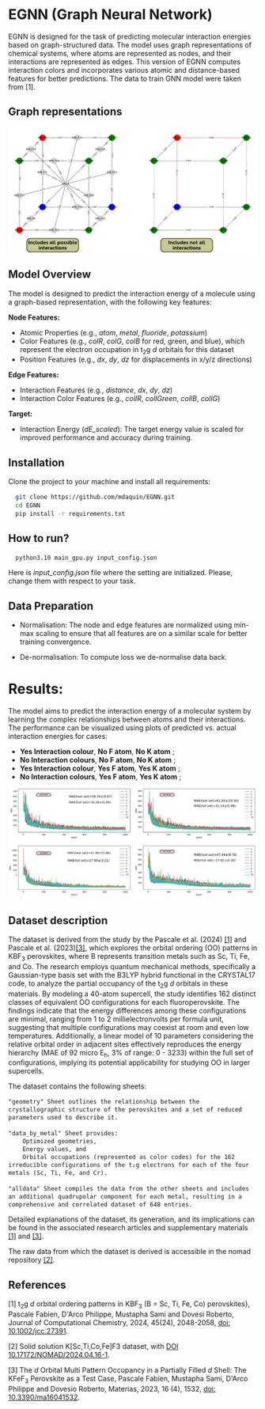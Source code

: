 # EGNN (Graph Neural Network)

EGNN is designed for the task of predicting molecular interaction energies based on graph-structured data. The model uses graph representations of chemical systems, where atoms are represented as nodes, and their interactions are represented as edges. This version of EGNN computes interaction colors and incorporates various atomic and distance-based features for better predictions. The data to train GNN model were taken from [1]. 


## Graph representations 

<div align="center">
<img src="https://github.com/mdaquin/EGNN/blob/main/EGNN_logo.png?raw=true">
</div>

## Model Overview

The model is designed to predict the interaction energy of a molecule using a graph-based representation, with the following key features:

**Node Features:**
- Atomic Properties (e.g., *atom*, *metal*, *fluoride*, *potassium*)
- Color Features (e.g., *colR*, *colG*, *colB* for red, green, and blue), which represent the electron occupation in t<sub>2</sub>g *d* orbitals for this dataset
- Position Features (e.g., *dx*, *dy*, *dz* for  displacements in x/y/z directions)

**Edge Features:**
- Interaction Features (e.g., *distance*, *dx*, *dy*, *dz*)
- Interaction Color Features (e.g., *colIR*, *colIGreen*, *colIB*, *colIG*)

**Target:**
- Interaction Energy (*dE_scaled*): The target energy value is scaled for improved performance and accuracy during training.

## Installation 
Clone the project to your machine and install all requirements:
```bash
  git clone https://github.com/mdaquin/EGNN.git
  cd EGNN
  pip install -r requirements.txt
```
## How to run?  
```bash
  python3.10 main_gpu.py input_config.json
```
Here is *input_config.json* file where the setting are initialized. Please, change them with respect to your task. 

## Data Preparation 

- Normalisation: The node and edge features are normalized using min-max scaling to ensure that all features are on a similar scale for better training convergence. 

- De-normalisation: To compute loss we de-normalise data back. 

# Results: 

The model aims to predict the interaction energy of a molecular system by learning the complex relationships between atoms and their interactions. The performance can be visualized using plots of predicted vs. actual interaction energies for cases: 

- **Yes Interaction colour**, **No F atom**, **No K atom** ; 
- **No Interaction colours**, **No F atom**, **No K atom** ; 
- **Yes Interaction colour**, **Yes F atom**, **Yes K atom** ; 
- **No Interaction colours**, **Yes F atom**, **Yes K atom** ;


<div align="center">
<img src="https://github.com/mdaquin/EGNN/blob/main/results_mae.png?raw=true">
</div>

## Dataset description

The dataset is derived from the study by the Pascale et al. (2024)  [[1]](#1) and Pascale et al. (2023)[[3]](#3), which explores the orbital ordering (OO) patterns 
in KBF<sub>3</sub> perovskites, where B represents transition metals such as Sc, Ti, Fe, and Co. 
The research employs quantum mechanical methods, specifically a Gaussian-type basis set with the B3LYP hybrid functional in the CRYSTAL17 code, 
to analyze the partial occupancy of the t<sub>2</sub>g *d* orbitals in these materials. 
By modeling a 40-atom supercell, the study identifies 162 distinct classes of equivalent OO configurations for each fluoroperovskite. 
The findings indicate that the energy differences among these configurations are minimal, ranging from 1 to 2 millielectronvolts per formula unit, suggesting that multiple configurations may coexist at room and even low temperatures. 
Additionally, a linear model of 10 parameters considering the relative orbital order in adjacent sites effectively reproduces the energy hierarchy (MAE of 92 micro E<sub>h</sub>, 3% of range: 0 - 3233) within the full set of configurations, implying its potential applicability for studying OO in larger supercells.

The dataset contains the following sheets:

    "geometry" Sheet outlines the relationship between the crystallographic structure of the perovskites and a set of reduced parameters used to describe it.

    "data_by_metal" Sheet provides:
        Optimized geometries,
        Energy values, and
        Orbital occupations (represented as color codes) for the 162 irreducible configurations of the t₂g electrons for each of the four metals (Sc, Ti, Fe, and Cr).

    "alldata" Sheet compiles the data from the other sheets and includes an additional quadrupolar component for each metal, resulting in a comprehensive and correlated dataset of 648 entries.

Detailed explanations of the dataset, its generation, and its implications can be found in the associated research articles and supplementary materials [[1]](#1) and [[3]](#3). 

The raw data from which the dataset is derived is accessible in the nomad repository [[2]](#2).

## References

<a id="1">[1]</a>
  t<sub>2</sub>g *d* orbital ordering patterns in KBF<sub>3</sub> (B = Sc,  Ti,  Fe,  Co) perovskites},
  Pascale Fabien, D'Arco Philippe, Mustapha Sami and Dovesi Roberto, 
  Journal of Computational Chemistry,
  2024, 45(24), 2048-2058,
  [doi: 10.1002/jcc.27391](https://dx.doi.org/10.1002/jcc.27391).

<a id="2">[2]</a>
  Solid solution K[Sc,Ti,Co,Fe]F3 dataset, with [DOI 10.17172/NOMAD/2024.04.16-1](https://dx.doi.org/10.17172/NOMAD/2024.04.16-1).

<a id="3">[3]</a>
  The *d* Orbital Multi Pattern Occupancy in a Partially Filled *d* Shell: The KFeF<sub>3</sub> Perovskite as a Test Case,
  Pascale Fabien, Mustapha Sami, D'Arco Philippe and Dovesio Roberto, 
  Materias, 2023, 16 (4), 1532,
  [doi: 10.3390/ma16041532](https://dx.doi.org/10.3390/ma16041532).
